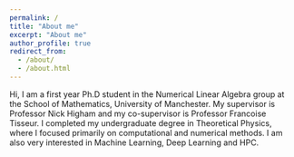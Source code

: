 ```yaml
---
permalink: /
title: "About me"
excerpt: "About me"
author_profile: true
redirect_from: 
  - /about/
  - /about.html
---
```


Hi, I am a first year Ph.D student in the Numerical Linear Algebra group at the School of Mathematics, University of Manchester. My supervisor is Professor Nick Higham and my co-supervisor is Professor Francoise Tisseur. I completed my undergraduate degree in Theoretical Physics, where I focused primarily on computational and numerical methods. I am also very interested in Machine Learning, Deep Learning and HPC. 



